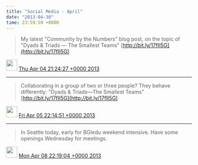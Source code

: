 ```yaml
---    
title: "Social Media - April"
date: "2013-04-30"
time: 23:59:59 +0000
---
```


> My latest "Community by the Numbers" blog post, on the topic of "Dyads &amp; Triads — The Smallest Teams" [http://bit.ly/17fII5G](http://bit.ly/17fII5G)

<img src="{{ site.url }}{{ site.baseurl }}/assets/images/media/tweet.ico" width="30" /> [Thu Apr 04 21:24:27 +0000 2013](https://twitter.com/ChristopherA/status/319923443044843520)

----

> Collaborating in a group of two or three people? They behave differently: "Dyads &amp; Triads—The Smallest Teams" [http://bit.ly/17fII5G](http://bit.ly/17fII5G)

<img src="{{ site.url }}{{ site.baseurl }}/assets/images/media/tweet.ico" width="30" /> [Fri Apr 05 22:14:51 +0000 2013](https://twitter.com/ChristopherA/status/320298514926153728)

----

> In Seattle today, early for BGIedu weekend intensive. Have some openings Wednesday for meetings.

<img src="{{ site.url }}{{ site.baseurl }}/assets/images/media/tweet.ico" width="30" /> [Mon Apr 08 22:19:04 +0000 2013](https://twitter.com/ChristopherA/status/321386741330227200)